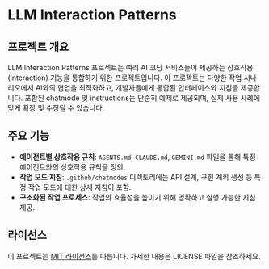 # LLM Interaction Patterns

## 프로젝트 개요

LLM Interaction Patterns 프로젝트는 여러 AI 코딩 서비스들이 제공하는 상호작용(interaction) 기능을 통합하기 위한 프로젝트입니다. 이 프로젝트는 다양한 작업 시나리오에서 AI와의 협업을 최적화하고, 개발자들에게 통합된 인터페이스와 지침을 제공합니다. 포함된 chatmode 및 instructions는 단순히 예제로 제공되며, 실제 사용 사례에 맞게 확장 및 수정될 수 있습니다.

## 주요 기능

- **에이전트별 상호작용 규칙**: `AGENTS.md`, `CLAUDE.md`, `GEMINI.md` 파일을 통해 특정 에이전트와의 상호작용 규칙을 정의.
- **작업 모드 지침**: `.github/chatmodes` 디렉토리에는 API 설계, 구현 계획 생성 등 특정 작업 모드에 대한 상세 지침이 포함.
- **구조화된 작업 프로세스**: 작업의 효율성을 높이기 위해 명확하고 실행 가능한 지침 제공.

## 라이선스

이 프로젝트는 [MIT 라이선스](LICENSE)를 따릅니다. 자세한 내용은 LICENSE 파일을 참조하세요.